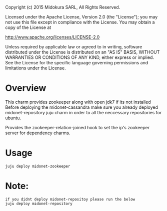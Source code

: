 Copyright (c) 2015 Midokura SARL, All Rights Reserved.

Licensed under the Apache License, Version 2.0 (the "License");
you may not use this file except in compliance with the License.
You may obtain a copy of the License at

   http://www.apache.org/licenses/LICENSE-2.0

Unless required by applicable law or agreed to in writing, software
distributed under the License is distributed on an "AS IS" BASIS,
WITHOUT WARRANTIES OR CONDITIONS OF ANY KIND, either express or implied.
See the License for the specific language governing permissions and
limitations under the License.

Overview
========

This charm provides zookeeper along with open jdk7 if its not installed
Before deploying the midonet-cassandra make sure you already deployed
midonet-repository juju charm in order to all the neccessary repositories
for ubuntu.

Provides the zookeeper-relation-joined hook to set the ip's zookeeper server
for dependency charms.

Usage
=====
    juju deploy midonet-zookeeper
   

Note:
=====
    if you didnt deploy midonet-repositoy please run the below
    juju deploy midonet-repository
 
